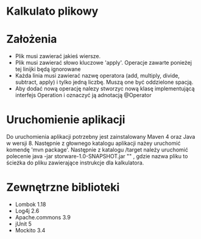 # Kalkulato plikowy
# Założenia
- Plik musi zawierać jakieś wiersze.
 - Plik musi zawierać słowo kluczowe 'apply'. Operacje zawarte ponieżej tej linijki będą ignorowane
  - Każda linia musi zawierać nazwę operatora (add, multiply, divide, subtract, apply) i tylko jedną liczbę. Muszą one być oddzielone spacją.
 - Aby dodać nową operację nalezy stworzyc nową klasę implementującą interfejs Operation i oznaczyć ją adnotacją @Operator
 # Uruchomienie aplikacji
Do uruchomienia aplikacji potrzebny jest zainstalowany Maven 4 oraz Java w wersji 8. Następnie z głownego katalogu aplikacji nażey uruchomić komendę 'mvn package'. Następnie z katalogu /target należy uruchomić polecenie java -jar storware-1.0-SNAPSHOT.jar "<nazwa pliku>" , gdzie nazwa pliku to ścieżka do pliku zawierające instrukcje dla kalkulatora.

# Zewnętrzne biblioteki
 - Lombok 1.18
 - Log4j 2.6
 - Apache.commons 3.9
 - jUnit 5
 - Mockito 3.4

